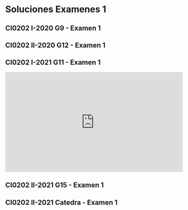 # Soluciones Examenes 1

<!-- ## CI0202 II-2019 G11 - Examen 1

## CI0202 II-2019 G12 - Examen 1 -->

## CI0202 I-2020 G9 - Examen 1

<script src="https://gist.github.com/sivanahamer/3ed563c4393c35e6f2d4d6add67f465f.js?file=nasa.py"></script>

## CI0202 II-2020 G12 - Examen 1

<script src="https://gist.github.com/sivanahamer/3ed563c4393c35e6f2d4d6add67f465f.js?file=credito.py"></script>

## CI0202 I-2021 G11 - Examen 1

<script src="https://gist.github.com/sivanahamer/3ed563c4393c35e6f2d4d6add67f465f.js?file=rubiesv1.py"></script>

<script src="https://gist.github.com/sivanahamer/3ed563c4393c35e6f2d4d6add67f465f.js?file=rubiesv2.py"></script>

<iframe width="560" height="315" src="https://www.youtube-nocookie.com/embed/pWYgTj1puEc" title="YouTube video player" frameborder="0" allow="accelerometer; autoplay; clipboard-write; encrypted-media; gyroscope; picture-in-picture" allowfullscreen></iframe>

## CI0202 II-2021 G15 - Examen 1

<script src="https://gist.github.com/sivanahamer/3ed563c4393c35e6f2d4d6add67f465f.js?file=dronv1.py"></script>

<script src="https://gist.github.com/sivanahamer/3ed563c4393c35e6f2d4d6add67f465f.js?file=dronv2.py"></script>

## CI0202 II-2021 Catedra - Examen 1

<script src="https://gist.github.com/sivanahamer/3ed563c4393c35e6f2d4d6add67f465f.js?file=covid.py"></script>
